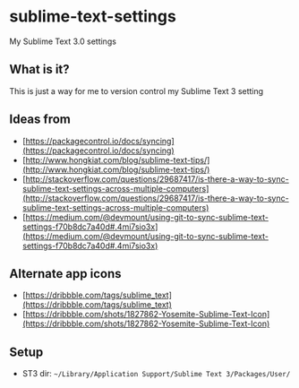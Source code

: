 # sublime-text-settings
My Sublime Text 3.0 settings

## What is it?
This is just a way for me to version control my Sublime Text 3 setting

## Ideas from
- [https://packagecontrol.io/docs/syncing](https://packagecontrol.io/docs/syncing)
- [http://www.hongkiat.com/blog/sublime-text-tips/](http://www.hongkiat.com/blog/sublime-text-tips/)
- [http://stackoverflow.com/questions/29687417/is-there-a-way-to-sync-sublime-text-settings-across-multiple-computers](http://stackoverflow.com/questions/29687417/is-there-a-way-to-sync-sublime-text-settings-across-multiple-computers)
- [https://medium.com/@devmount/using-git-to-sync-sublime-text-settings-f70b8dc7a40d#.4mi7sio3x](https://medium.com/@devmount/using-git-to-sync-sublime-text-settings-f70b8dc7a40d#.4mi7sio3x)

## Alternate app icons

- [https://dribbble.com/tags/sublime_text](https://dribbble.com/tags/sublime_text)
- [https://dribbble.com/shots/1827862-Yosemite-Sublime-Text-Icon](https://dribbble.com/shots/1827862-Yosemite-Sublime-Text-Icon)

## Setup
- ST3 dir: `~/Library/Application Support/Sublime Text 3/Packages/User/`
